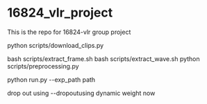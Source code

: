 # 16824_vlr_project
This is the repo for 16824-vlr group project

python scripts/download_clips.py

bash scripts/extract_frame.sh
bash scripts/extract_wave.sh
python scripts/preprocessing.py

python run.py --exp_path path

drop out using --dropoutusing dynamic weight now
